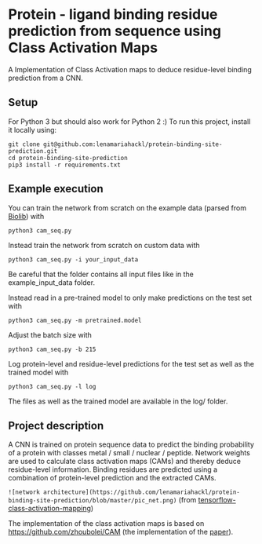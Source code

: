 # Protein - ligand binding residue prediction from sequence using Class Activation Maps

A Implementation of Class Activation maps to deduce residue-level binding prediction from a CNN.

## Setup
For Python 3 but should also work for Python 2 :)
To run this project, install it locally using:
```
git clone git@github.com:lenamariahackl/protein-binding-site-prediction.git
cd protein-binding-site-prediction
pip3 install -r requirements.txt
```

## Example execution
You can train the network from scratch on the example data (parsed from [Biolib](https://zhanglab.ccmb.med.umich.edu/BioLiP/)) with 
```
python3 cam_seq.py
```
Instead train the network from scratch on custom data with 
```
python3 cam_seq.py -i your_input_data
```
Be careful that the folder contains all input files like in the example_input_data folder.

Instead read in a pre-trained model to only make predictions on the test set with
```
python3 cam_seq.py -m pretrained.model
```
Adjust the batch size with
```
python3 cam_seq.py -b 215
```
Log protein-level and residue-level predictions for the test set as well as the trained model with
```
python3 cam_seq.py -l log
```
The files as well as the trained model are available in the log/ folder.

## Project description
A CNN is trained on protein sequence data to predict the binding probability of a protein with classes metal / small / nuclear / peptide. Network weights are used to calculate class activation maps (CAMs) and thereby deduce residue-level information. Binding residues are predicted using a combination of protein-level prediction and the extracted CAMs. 

`![network architecture](https://github.com/lenamariahackl/protein-binding-site-prediction/blob/master/pic_net.png)`
(from [tensorflow-class-activation-mapping](https://github.com/philipperemy/tensorflow-class-activation-mapping))

The implementation of the class activation maps is based on https://github.com/zhoubolei/CAM (the implementation of the [paper](http://cnnlocalization.csail.mit.edu/)).
